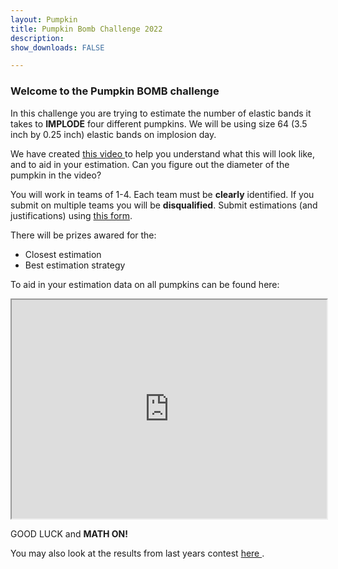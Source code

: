 ```yaml
---
layout: Pumpkin
title: Pumpkin Bomb Challenge 2022
description:  
show_downloads: FALSE

---
```


### Welcome to the Pumpkin BOMB challenge

In this challenge you are trying to estimate the number of elastic bands it takes to **IMPLODE** four different pumpkins. We will be using size 64 (3.5 inch by 0.25 inch) elastic bands on implosion day. 


We have created <a href="https://drive.google.com/file/d/1YJOabLfp-1xUdJ0rJRpUtZUwLfkyxJCw/view?usp=sharing"> this video </a> to help you understand what this will look like, and to aid in your estimation. Can you figure out the diameter of the pumpkin in the video? 

You will work in teams of 1-4. Each team must be **clearly** identified. If you submit on multiple teams you will be **disqualified**. Submit estimations (and justifications) using <a href="https://docs.google.com/forms/d/e/1FAIpQLSdTDxWCDJva2EXhntOaendCBTDkix_KM5F1og4VFo7pOqEziQ/viewform?usp=sf_link"> this form</a>.  

There will be prizes awared for the: 
* Closest estimation 
* Best estimation strategy 

To aid in your estimation data on all pumpkins can be found here: 

<iframe src="https://docs.google.com/spreadsheets/d/e/2PACX-1vT6XJKIJJGEU_WgwyBOhEYaJOlhRLlctpQttisXHd_EVN4czZH3KLv_Bc3-nhB4IwpmPlPe0UBvZ59b/pubhtml?gid=0&amp;single=true&amp;widget=true&amp;headers=false" width="100%" height = "350"></iframe>


GOOD LUCK and **MATH ON!** 

You may also look at the results from last years contest <a href="https://merrickmath.github.io/MerrickMath.github.io-PumpkinBomb/"> here </a>.

<!--
### RESULTS 
Check out <a href="https://drive.google.com/file/d/14eTkhJX0YxVpIDKtIBcO2I2xVMjszutn/view?usp=sharing"> this video</a>. --> 




